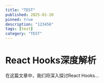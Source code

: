 ```yaml
---
title: "TEST"
published: 2025-01-20
pinned: true
description: "123456"
tags: [test]
category: "TEST"
---
```

# React Hooks深度解析


在这篇文章中，我们将深入探讨React Hooks...
